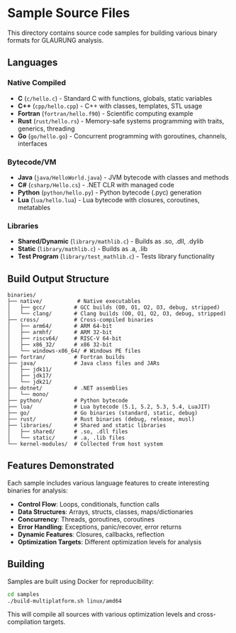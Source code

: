 # Sample Source Files

This directory contains source code samples for building various binary formats for GLAURUNG analysis.

## Languages

### Native Compiled
- **C** (`c/hello.c`) - Standard C with functions, globals, static variables
- **C++** (`cpp/hello.cpp`) - C++ with classes, templates, STL usage
- **Fortran** (`fortran/hello.f90`) - Scientific computing example
- **Rust** (`rust/hello.rs`) - Memory-safe systems programming with traits, generics, threading
- **Go** (`go/hello.go`) - Concurrent programming with goroutines, channels, interfaces

### Bytecode/VM
- **Java** (`java/HelloWorld.java`) - JVM bytecode with classes and methods
- **C#** (`csharp/Hello.cs`) - .NET CLR with managed code
- **Python** (`python/hello.py`) - Python bytecode (.pyc) generation
- **Lua** (`lua/hello.lua`) - Lua bytecode with closures, coroutines, metatables

### Libraries
- **Shared/Dynamic** (`library/mathlib.c`) - Builds as .so, .dll, .dylib
- **Static** (`library/mathlib.c`) - Builds as .a, .lib
- **Test Program** (`library/test_mathlib.c`) - Tests library functionality

## Build Output Structure

```
binaries/
├── native/           # Native executables
│   ├── gcc/         # GCC builds (O0, O1, O2, O3, debug, stripped)
│   └── clang/       # Clang builds (O0, O1, O2, O3, debug, stripped)
├── cross/           # Cross-compiled binaries
│   ├── arm64/       # ARM 64-bit
│   ├── armhf/       # ARM 32-bit
│   ├── riscv64/     # RISC-V 64-bit
│   ├── x86_32/      # x86 32-bit
│   └── windows-x86_64/ # Windows PE files
├── fortran/         # Fortran builds
├── java/            # Java class files and JARs
│   ├── jdk11/
│   ├── jdk17/
│   └── jdk21/
├── dotnet/          # .NET assemblies
│   └── mono/
├── python/          # Python bytecode
├── lua/             # Lua bytecode (5.1, 5.2, 5.3, 5.4, LuaJIT)
├── go/              # Go binaries (standard, static, debug)
├── rust/            # Rust binaries (debug, release, musl)
├── libraries/       # Shared and static libraries
│   ├── shared/      # .so, .dll files
│   └── static/      # .a, .lib files
└── kernel-modules/  # Collected from host system
```

## Features Demonstrated

Each sample includes various language features to create interesting binaries for analysis:

- **Control Flow**: Loops, conditionals, function calls
- **Data Structures**: Arrays, structs, classes, maps/dictionaries
- **Concurrency**: Threads, goroutines, coroutines
- **Error Handling**: Exceptions, panic/recover, error returns
- **Dynamic Features**: Closures, callbacks, reflection
- **Optimization Targets**: Different optimization levels for analysis

## Building

Samples are built using Docker for reproducibility:

```bash
cd samples
./build-multiplatform.sh linux/amd64
```

This will compile all sources with various optimization levels and cross-compilation targets.